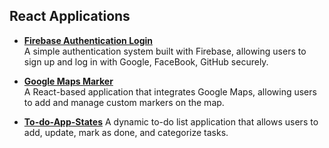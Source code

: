 ## React Applications

- **[Firebase Authentication Login](https://react-applications.onrender.com)**  
  A simple authentication system built with Firebase, allowing users to sign up and log in with Google, FaceBook, GitHub securely. 

- **[Google Maps Marker](https://google-marker.onrender.com)**  
  A React-based application that integrates Google Maps, allowing users to add and manage custom markers on the map.

- **[To-do-App-States](https://to-do-app-states.onrender.com)**
  A dynamic to-do list application that allows users to add, update, mark as done, and categorize tasks.
